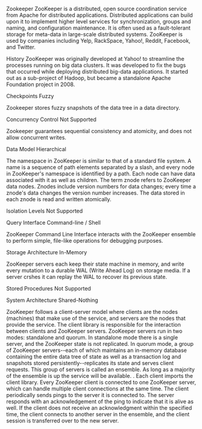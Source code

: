 Zookeeper 
ZooKeeper is a distributed, open source coordination service from Apache for distributed applications. Distributed applications can build upon it to implement higher level services for synchronization, groups and naming, and configuration maintenance. It is often used as a fault-tolerant storage for meta-data in large-scale distributed systems. ZooKeeper is used by companies including Yelp, RackSpace, Yahoo!, Reddit, Facebook, and Twitter.


History 
ZooKeeper was originally developed at Yahoo! to streamline the processes running on big data clusters. It was developed to fix the bugs that occurred while deploying distributed big-data applications. It started out as a sub-project of Hadoop, but became a standalone Apache Foundation project in 2008.


Checkpoints 
Fuzzy

Zookeeper stores fuzzy snapshots of the data tree in a data directory.


Concurrency Control 
Not Supported

Zookeeper guarantees sequential consistency and atomicity, and does not allow concurrent writes.


Data Model 
Hierarchical

The namespace in ZooKeeper is similar to that of a standard file system. A name is a sequence of path elements separated by a slash, and every node in ZooKeeper's namespace is identified by a path. Each node can have data associated with it as well as children. The term znode refers to ZooKeeper data nodes. Znodes include version numbers for data changes; every time a znode's data changes the version number increases. The data stored in each znode is read and written atomically.


Isolation Levels 
Not Supported

Query Interface 
Command-line / Shell

ZooKeeper Command Line Interface interacts with the ZooKeeper ensemble to perform simple, file-like operations for debugging purposes.


Storage Architecture 
In-Memory

ZooKeeper servers each keep their state machine in memory, and write every mutation to a durable WAL (Write Ahead Log) on storage media. If a server crshes it can replay the WAL to recover its previous state.


Stored Procedures 
Not Supported

System Architecture 
Shared-Nothing

ZooKeeper follows a client-server model where clients are the nodes (machines) that make use of the service, and servers are the nodes that provide the service. The client library is responsible for the interaction between clients and ZooKeeper servers. ZooKeeper servers run in two modes: standalone and quorum. In standalone mode there is a single server, and the ZooKeeper state is not replicated. In quorum mode, a group of ZooKeeper servers--each of which maintains an in-memory database containing the entire data tree of state as well as a transaction log and snapshots stored persistently--replicates its state and serves client requests. This group of servers is called an ensemble. As long as a majority of the ensemble is up the service will be available. . Each client imports the client library. Every ZooKeeper client is connected to one ZooKeeper server, which can handle multiple client connections at the same time. The client periodically sends pings to the server it is connected to. The server responds with an acknowledgement of the ping to indicate that it is alive as well. If the client does not receive an acknowledgment within the specified time, the client connects to another server in the ensemble, and the client session is transferred over to the new server.
